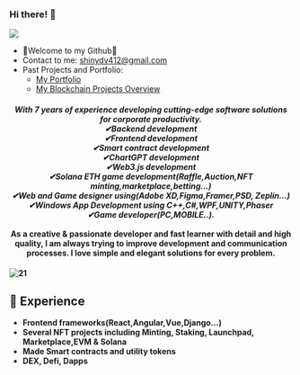 ### Hi there! 👋

![](https://komarev.com/ghpvc/?username=Mr0XI&color=yellow)

- 💖Welcome to my Github💖
- Contact to me: shinydv412@gmail.com
- Past Projects and Portfolio: 
  - <a href="https://yamate.vercel.app">My Portfolio</a>
  - <a href="https://github.com/yamate0116/Solana-NFT-overview">My Blockchain Projects Overview</a>


<h4 align="center">
  <i><b> With 7 years of experience developing cutting-edge software solutions for corporate productivity.<br/>
✔Backend development<br/>
✔Frontend development<br/>
✔Smart contract development<br/>
✔ChartGPT development<br/>
✔Web3.js development<br/>
✔Solana ETH game development(Raffle,Auction,NFT minting,marketplace,betting...)<br/>
✔Web and Game designer using(Adobe XD,Figma,Framer,PSD, Zeplin...)<br/>
✔Windows App Development using C++,C#,WPF,UNITY,Phaser<br/>
✔Game developer(PC,MOBILE..).<br/></i>
<br />
As a creative & passionate developer and fast learner with detail and high quality, I am always trying to improve development and communication processes. I love simple and elegant solutions for every problem.
<br />
</h4>

  ![21](https://user-images.githubusercontent.com/125228912/224555807-43a62ed5-a5e3-4273-81c4-3e06c2bc180e.png)

  
 ## 💖 Experience
- Frontend frameworks(React,Angular,Vue,Django...)
- Several NFT projects including Minting, Staking, Launchpad, Marketplace,EVM & Solana
- Made Smart contracts and utility tokens
- DEX, Defi, Dapps
 <br />
